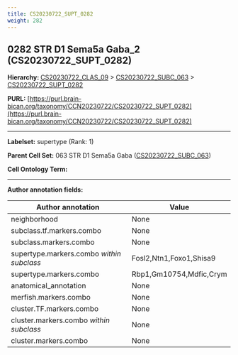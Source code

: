 ```yaml
---
title: CS20230722_SUPT_0282
weight: 282
---
```

## 0282 STR D1 Sema5a Gaba_2 (CS20230722_SUPT_0282)
<b>Hierarchy: </b>
[CS20230722_CLAS_09](../CS20230722_CLAS_09) >
[CS20230722_SUBC_063](../CS20230722_SUBC_063) >
[CS20230722_SUPT_0282](../CS20230722_SUPT_0282)

**PURL:** [https://purl.brain-bican.org/taxonomy/CCN20230722/CS20230722_SUPT_0282](https://purl.brain-bican.org/taxonomy/CCN20230722/CS20230722_SUPT_0282)

---


**Labelset:** supertype (Rank: 1)

**Parent Cell Set:** 063 STR D1 Sema5a Gaba ([CS20230722_SUBC_063](../CS20230722_SUBC_063))



**Cell Ontology Term:** 

[MARKER GENES.]: #


---

[TRANSFERRED ANNOTATIONS.]: #


[AUTHOR ANNOTATION FIELDS.]: #


**Author annotation fields:**

| Author annotation | Value |
|-------------------|-------|
|neighborhood|None|
|subclass.tf.markers.combo|None|
|subclass.markers.combo|None|
|supertype.markers.combo _within subclass_|Fosl2,Ntn1,Foxo1,Shisa9|
|supertype.markers.combo|Rbp1,Gm10754,Mdfic,Crym|
|anatomical_annotation|None|
|merfish.markers.combo|None|
|cluster.TF.markers.combo|None|
|cluster.markers.combo _within subclass_|None|
|cluster.markers.combo|None|
